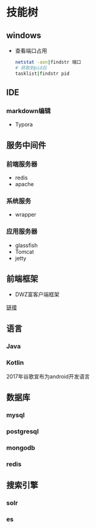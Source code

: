 # 技能树

## windows

* 查看端口占用

  ```sh
  netstat -aon|findstr 端口
  # 获取到pid后
  tasklist|findstr pid
  ```

## IDE

### markdown编辑

* Typora

## 服务中间件

### 前端服务器

* redis
* apache

### 系统服务

* wrapper

### 应用服务器
* glassfish
* Tomcat
* jetty

## 前端框架

* DWZ富客户端框架

[链接](http://jui.org/)

## 语言

### Java

### Kotlin

2017年谷歌宣布为android开发语言

## 数据库

### mysql

### postgresql

### mongodb

### redis

## 搜索引擎

### solr

### es


